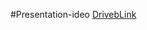 #Presentation-ideo
[DrivebLink](https://drive.google.com/drive/folders/1mDp0xJmmFnaw9OoBYU6A20SJ9ubzUFkO)
